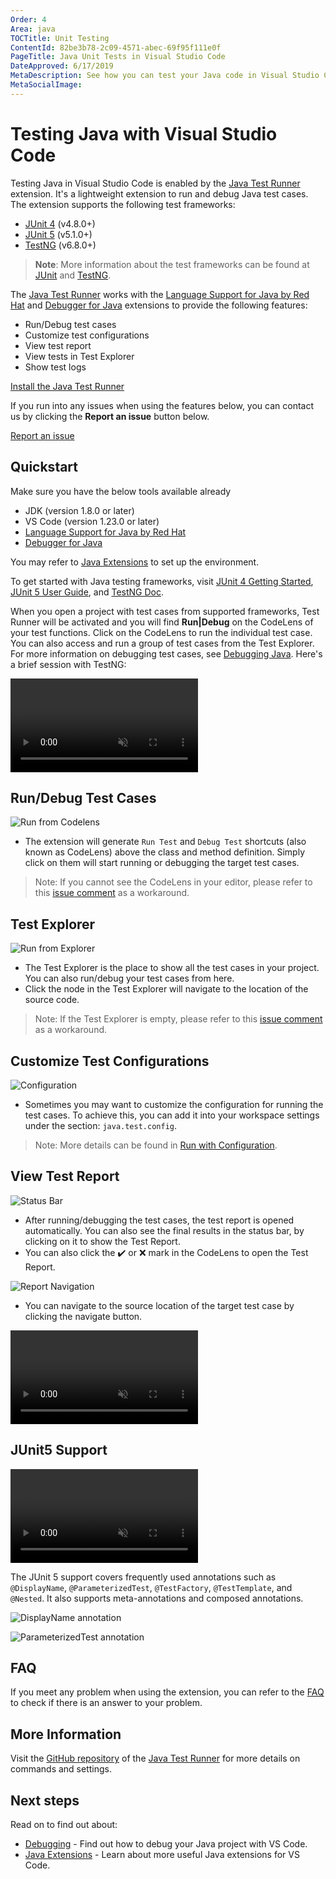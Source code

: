 ```yaml
---
Order: 4
Area: java
TOCTitle: Unit Testing
ContentId: 82be3b78-2c09-4571-abec-69f95f111e0f
PageTitle: Java Unit Tests in Visual Studio Code
DateApproved: 6/17/2019
MetaDescription: See how you can test your Java code in Visual Studio Code.
MetaSocialImage:
---
```


# Testing Java with Visual Studio Code

Testing Java in Visual Studio Code is enabled by the [Java Test Runner](https://marketplace.visualstudio.com/items?itemName=vscjava.vscode-java-test) extension. It's a lightweight extension to run and debug Java test cases. The extension supports the following test frameworks:

- [JUnit 4](https://junit.org/junit4/) (v4.8.0+)
- [JUnit 5](https://junit.org/junit5/) (v5.1.0+)
- [TestNG](https://testng.org/doc/) (v6.8.0+)

>**Note**: More information about the test frameworks can be found at [JUnit](https://junit.org/) and [TestNG](https://testng.org/).

The [Java Test Runner](https://marketplace.visualstudio.com/items?itemName=vscjava.vscode-java-test) works with the [Language Support for Java by Red Hat](https://marketplace.visualstudio.com/items?itemName=redhat.java) and [Debugger for Java](https://marketplace.visualstudio.com/items?itemName=vscjava.vscode-java-debug) extensions to provide the following features:

- Run/Debug test cases
- Customize test configurations
- View test report
- View tests in Test Explorer
- Show test logs

<a class="tutorial-install-extension-btn" href="vscode:extension/vscjava.vscode-java-test">Install the Java Test Runner</a>

If you run into any issues when using the features below, you can contact us by clicking the **Report an issue** button below.

<a class="tutorial-feedback-btn" onclick="reportIssue('java-tutorial', 'testing')" href="javascript:void(0)">Report an issue</a>

## Quickstart

Make sure you have the below tools available already

- JDK (version 1.8.0 or later)
- VS Code (version 1.23.0 or later)
- [Language Support for Java by Red Hat](https://marketplace.visualstudio.com/items?itemName=redhat.java)
- [Debugger for Java](https://marketplace.visualstudio.com/items?itemName=vscjava.vscode-java-debug)

You may refer to [Java Extensions](/docs/java/java-tutorial.md#before-you-begin) to set up the environment.

To get started with Java testing frameworks, visit [JUnit 4 Getting Started](https://github.com/junit-team/junit4/wiki/Getting-started), [JUnit 5 User Guide](https://junit.org/junit5/docs/current/user-guide/#overview), and [TestNG Doc](https://testng.org/doc/).

When you open a project with test cases from supported frameworks, Test Runner will be activated and you will find **Run|Debug** on the CodeLens of your test functions. Click on the CodeLens to run the individual test case. You can also access and run a group of test cases from the Test Explorer. For more information on debugging test cases, see [Debugging Java](/docs/java/java-debugging.md). Here's a brief session with TestNG:

<video autoplay loop muted playsinline controls>
  <source src="/docs/java/java-testing/testng.mp4" type="video/mp4">
</video>

## Run/Debug Test Cases

![Run from Codelens](images/java-testing/run_codelens.png)

- The extension will generate `Run Test` and `Debug Test` shortcuts (also known as CodeLens) above the class and method definition. Simply click on them will start running or debugging the target test cases.

> Note: If you cannot see the CodeLens in your editor, please refer to this [issue comment](https://github.com/Microsoft/vscode-java-test/issues/470#issuecomment-444681714) as a workaround.

## Test Explorer

![Run from Explorer](images/java-testing/run_explorer.png)

- The Test Explorer is the place to show all the test cases in your project. You can also run/debug your test cases from here.
- Click the node in the Test Explorer will navigate to the location of the source code.

> Note: If the Test Explorer is empty, please refer to this [issue comment](https://github.com/Microsoft/vscode-java-test/issues/470#issuecomment-444681714) as a workaround.

## Customize Test Configurations

![Configuration](images/java-testing/configuration.png)

- Sometimes you may want to customize the configuration for running the test cases. To achieve this, you can add it into your workspace settings under the section: `java.test.config`.

> Note: More details can be found in [Run with Configuration](https://github.com/Microsoft/vscode-java-test/wiki/Run-with-Configuration).

## View Test Report

![Status Bar](images/java-testing/status_bar.png)

- After running/debugging the test cases, the test report is opened automatically. You can also see the final results in the status bar, by clicking on it to show the Test Report.
- You can also click the ✔️ or ❌ mark in the CodeLens to open the Test Report.

![Report Navigation](images/java-testing/report_navigate.png)

- You can navigate to the source location of the target test case by clicking the navigate button.

<video autoplay loop muted playsinline controls>
  <source src="/docs/java/java-testing/report.mp4" type="video/mp4">
</video>

## JUnit5 Support

<video autoplay loop muted playsinline controls>
  <source src="/docs/java/java-testing/test-junit5.mp4" type="video/mp4">
</video>

The JUnit 5 support covers frequently used annotations such as `@DisplayName`, `@ParameterizedTest`, `@TestFactory`, `@TestTemplate`, and `@Nested`. It also supports meta-annotations and composed annotations.

![DisplayName annotation](images/java-testing/displayname.png)

![ParameterizedTest annotation](images/java-testing/parameterizedtest.png)

## FAQ

If you meet any problem when using the extension, you can refer to the [FAQ](https://github.com/microsoft/vscode-java-test/wiki/FAQ) to check if there is an answer to your problem.

## More Information

Visit the [GitHub repository](https://github.com/Microsoft/vscode-java-test) of the [Java Test Runner](https://marketplace.visualstudio.com/items?itemName=vscjava.vscode-java-test) for more details on commands and settings.

## Next steps

Read on to find out about:

* [Debugging](/docs/java/java-debugging.md) - Find out how to debug your Java project with VS Code.
* [Java Extensions](/docs/java/extensions.md) - Learn about more useful Java extensions for VS Code.
